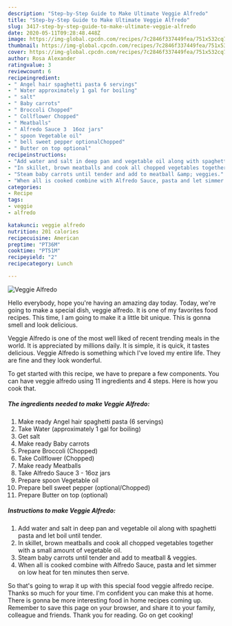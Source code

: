 ```yaml
---
description: "Step-by-Step Guide to Make Ultimate Veggie Alfredo"
title: "Step-by-Step Guide to Make Ultimate Veggie Alfredo"
slug: 3417-step-by-step-guide-to-make-ultimate-veggie-alfredo
date: 2020-05-11T09:28:48.448Z
image: https://img-global.cpcdn.com/recipes/7c2846f337449fea/751x532cq70/veggie-alfredo-recipe-main-photo.jpg
thumbnail: https://img-global.cpcdn.com/recipes/7c2846f337449fea/751x532cq70/veggie-alfredo-recipe-main-photo.jpg
cover: https://img-global.cpcdn.com/recipes/7c2846f337449fea/751x532cq70/veggie-alfredo-recipe-main-photo.jpg
author: Rosa Alexander
ratingvalue: 3
reviewcount: 6
recipeingredient:
- " Angel hair spaghetti pasta 6 servings"
- " Water approximately 1 gal for boiling"
- " salt"
- " Baby carrots"
- " Broccoli Chopped"
- " Collflower Chopped"
- " Meatballs"
- " Alfredo Sauce 3  16oz jars"
- " spoon Vegetable oil"
- " bell sweet pepper optionalChopped"
- " Butter on top optional"
recipeinstructions:
- "Add water and salt in deep pan and vegetable oil along with spaghetti pasta and let boil until tender."
- "In skillet, brown meatballs and cook all chopped vegetables together with a small amount of vegetable oil."
- "Steam baby carrots until tender and add to meatball &amp; veggies."
- "When all is cooked combine with Alfredo Sauce, pasta and let simmer on low heat for ten minutes then serve."
categories:
- Recipe
tags:
- veggie
- alfredo

katakunci: veggie alfredo 
nutrition: 201 calories
recipecuisine: American
preptime: "PT36M"
cooktime: "PT51M"
recipeyield: "2"
recipecategory: Lunch

---
```



![Veggie Alfredo](https://img-global.cpcdn.com/recipes/7c2846f337449fea/751x532cq70/veggie-alfredo-recipe-main-photo.jpg)

Hello everybody, hope you're having an amazing day today. Today, we're going to make a special dish, veggie alfredo. It is one of my favorites food recipes. This time, I am going to make it a little bit unique. This is gonna smell and look delicious.

Veggie Alfredo is one of the most well liked of recent trending meals in the world. It is appreciated by millions daily. It is simple, it is quick, it tastes delicious. Veggie Alfredo is something which I've loved my entire life. They are fine and they look wonderful.




To get started with this recipe, we have to prepare a few components. You can have veggie alfredo using 11 ingredients and 4 steps. Here is how you cook that.

<!--inarticleads1-->

##### The ingredients needed to make Veggie Alfredo:

1. Make ready  Angel hair spaghetti pasta (6 servings)
1. Take  Water (approximately 1 gal for boiling)
1. Get  salt
1. Make ready  Baby carrots
1. Prepare  Broccoli (Chopped)
1. Take  Collflower (Chopped)
1. Make ready  Meatballs
1. Take  Alfredo Sauce 3 - 16oz jars
1. Prepare  spoon Vegetable oil
1. Prepare  bell sweet pepper (optional/Chopped)
1. Prepare  Butter on top (optional)




<!--inarticleads2-->

##### Instructions to make Veggie Alfredo:

1. Add water and salt in deep pan and vegetable oil along with spaghetti pasta and let boil until tender.
1. In skillet, brown meatballs and cook all chopped vegetables together with a small amount of vegetable oil.
1. Steam baby carrots until tender and add to meatball &amp; veggies.
1. When all is cooked combine with Alfredo Sauce, pasta and let simmer on low heat for ten minutes then serve.




So that's going to wrap it up with this special food veggie alfredo recipe. Thanks so much for your time. I'm confident you can make this at home. There is gonna be more interesting food in home recipes coming up. Remember to save this page on your browser, and share it to your family, colleague and friends. Thank you for reading. Go on get cooking!
